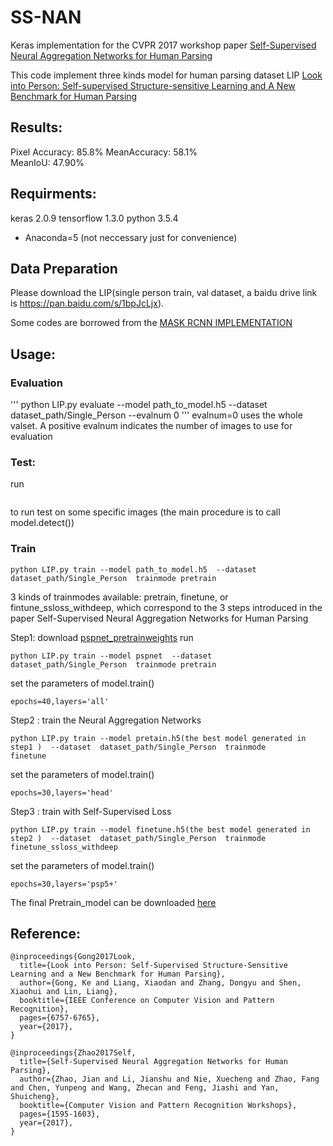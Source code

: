 # SS-NAN
Keras implementation for the CVPR 2017 workshop paper [Self-Supervised Neural Aggregation Networks for Human Parsing](http://openaccess.thecvf.com/content_cvpr_2017_workshops/w19/papers/Zhao_Self-Supervised_Neural_Aggregation_CVPR_2017_paper.pdf)

This code implement three kinds model for human parsing dataset LIP [Look into Person: Self-supervised Structure-sensitive Learning and A New Benchmark for Human Parsing](https://arxiv.org/abs/1703.05446)

## Results:
Pixel Accuracy: 85.8% 
MeanAccuracy:   58.1%   
MeanIoU:        47.90%

## Requirments:
keras 2.0.9
tensorflow 1.3.0
python 3.5.4
* Anaconda=5 (not neccessary just for convenience)

## Data Preparation

Please download the LIP(single person train, val dataset, a baidu drive link is https://pan.baidu.com/s/1bpJcLjx).

Some codes are borrowed from the [MASK RCNN IMPLEMENTATION](https://github.com/matterport/Mask_RCNN)

## Usage:
### Evaluation
'''
python LIP.py evaluate --model path_to_model.h5  --dataset  dataset_path/Single_Person --evalnum 0
'''
evalnum=0 uses the whole valset. A positive evalnum indicates the number of images to use for evaluation
 
### Test:

run 
```demo.py 
```
to run test on some specific images (the main procedure is to call model.detect()) 

### Train
```
python LIP.py train --model path_to_model.h5  --dataset  dataset_path/Single_Person  trainmode pretrain
```
3 kinds of trainmodes available: pretrain, finetune, or fintune_ssloss_withdeep, which correspond to the 3 steps introduced in the paper Self-Supervised Neural Aggregation Networks for Human Parsing

Step1:
download [pspnet_pretrainweights](https://pan.baidu.com/s/1sloikGH)
run
```
python LIP.py train --model pspnet  --dataset  dataset_path/Single_Person  trainmode pretrain
```

set the parameters of model.train()  
```
epochs=40,layers='all'   
```

Step2 :
train the Neural Aggregation Networks
```
python LIP.py train --model pretain.h5(the best model generated in step1 )  --dataset  dataset_path/Single_Person  trainmode 
finetune
```

set the parameters of model.train() 
```
epochs=30,layers='head'  
```

Step3 :
train with Self-Supervised Loss
```
python LIP.py train --model finetune.h5(the best model generated in step2 )  --dataset  dataset_path/Single_Person  trainmode finetune_ssloss_withdeep
```

set the parameters of model.train()  
```
epochs=30,layers='psp5+'
```

The final Pretrain_model can be downloaded [here](https://pan.baidu.com/s/1nvMMl0P)


## Reference:
```
@inproceedings{Gong2017Look,
  title={Look into Person: Self-Supervised Structure-Sensitive Learning and a New Benchmark for Human Parsing},
  author={Gong, Ke and Liang, Xiaodan and Zhang, Dongyu and Shen, Xiaohui and Lin, Liang},
  booktitle={IEEE Conference on Computer Vision and Pattern Recognition},
  pages={6757-6765},
  year={2017},
}

@inproceedings{Zhao2017Self,
  title={Self-Supervised Neural Aggregation Networks for Human Parsing},
  author={Zhao, Jian and Li, Jianshu and Nie, Xuecheng and Zhao, Fang and Chen, Yunpeng and Wang, Zhecan and Feng, Jiashi and Yan, Shuicheng},
  booktitle={Computer Vision and Pattern Recognition Workshops},
  pages={1595-1603},
  year={2017},
}
```
